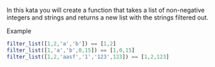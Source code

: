 In this kata you will create a function that takes a list of non-negative integers and strings and returns a new list with the strings filtered out.

Example
``` js
filter_list([1,2,'a','b']) == [1,2]
filter_list([1,'a','b',0,15]) == [1,0,15]
filter_list([1,2,'aasf','1','123',123]) == [1,2,123]
```


